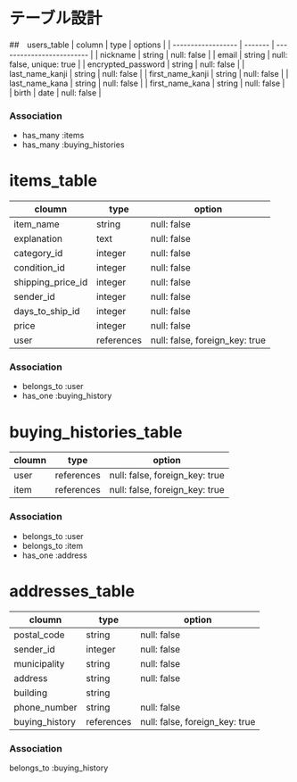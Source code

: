 # テーブル設計


##　users_table
| column             | type    | options                   | 
| ------------------ | ------- | ------------------------- | 
| nickname           | string  | null: false               |
| email              | string  | null: false, unique: true | 
| encrypted_password | string  | null: false               |
| last_name_kanji    | string  | null: false               | 
| first_name_kanji   | string  | null: false               | 
| last_name_kana     | string  | null: false               | 
| first_name_kana    | string  | null: false               |  
| birth              | date    | null: false               |

### Association
- has_many :items
- has_many :buying_histories

# items_table
| cloumn            | type        | option                          |
| ----------------- | ----------  |-------------------------------- |
| item_name         | string      |  null: false                    |
| explanation       | text        |  null: false                    |
| category_id       | integer     |  null: false                    |
| condition_id      | integer     |  null: false                    |
| shipping_price_id | integer     |  null: false                    |
| sender_id         | integer     |  null: false                    |
| days_to_ship_id   | integer     |  null: false                    |
| price             | integer     |  null: false                    | 
| user              | references  |  null: false, foreign_key: true |

### Association
- belongs_to :user
- has_one :buying_history


# buying_histories_table
| cloumn         |  type      | option                         |
| -------------- | ---------- | ------------------------------ |
| user           | references | null: false, foreign_key: true |
| item           | references | null: false, foreign_key: true |

### Association
- belongs_to :user
- belongs_to :item
- has_one :address

# addresses_table
| cloumn            | type       | option                          | 
| ----------------  | ---------- | ------------------------------- | 
| postal_code       | string     |  null: false                    |
| sender_id         | integer    |  null: false                    |
| municipality      | string     |  null: false                    |
| address           | string     |  null: false                    |
| building          | string     |                                 |
| phone_number      | string     |  null: false                    | 
| buying_history    | references |  null: false, foreign_key: true |

### Association
belongs_to :buying_history